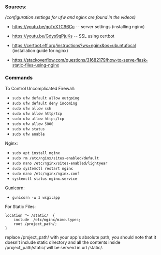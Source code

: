 ### Sources: 
_(configuration settings for ufw and nginx are found in the videos)_
* https://youtu.be/goToXTC96Co -- server settings (installing nginx)
* https://youtu.be/Gdys9qPjuKs -- SSL using certbot 
* https://certbot.eff.org/instructions?ws=nginx&os=ubuntufocal (installation guide for nginx)

* https://stackoverflow.com/questions/31682179/how-to-serve-flask-static-files-using-nginx
### Commands

To Control Uncomplicated Firewall:
* `sudo ufw default allow outgoing`
* `sudo ufw default deny incoming`
* `sudo ufw allow ssh`
* `sudo ufw allow http/tcp`
* `sudo ufw allow https/tcp`
* `sudo ufw allow 5000`
* `sudo ufw status`
* `sudo ufw enable`

Nginx:
* `sudo apt install nginx`
* `sudo rm /etc/nginx/sites-enabled/default`
* `sudo nano /etc/nginx/sites-enabled/lightyear`
* `sudo systemctl restart nginx`
* `sudo nano /etc/nginx/nginx.conf`
* `systemctl status nginx.service`

Gunicorn:
* `gunicorn -w 3 wsgi:app`


For Static Files:

```
location ^~ /static/  {
    include  /etc/nginx/mime.types;
    root /project_path/;
}
```

replace /project_path/ with your app's absolute path, you should note that it doesn't include static directory and all the contents inside /project_path/static/ will be serverd in url /static/.
